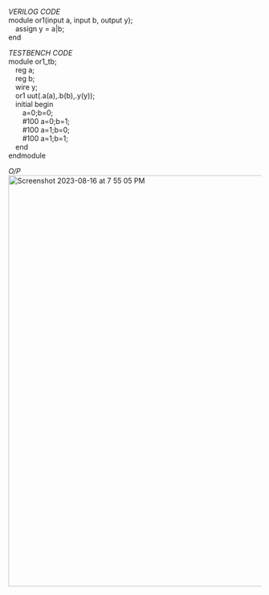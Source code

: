 *VERILOG CODE*
<br>module or1(input a, input b, output y);
<br>&emsp;assign y = a|b;
<br>end

*TESTBENCH CODE*
<br>module or1_tb;
<br>&emsp;reg a;
<br>&emsp;reg b;
<br>&emsp;wire y;
<br>&emsp;or1 uut(.a(a),.b(b),.y(y));
<br>&emsp;initial begin
<br>&emsp;&emsp;a=0;b=0;
<br>&emsp;&emsp;#100 a=0;b=1;
<br>&emsp;&emsp;#100 a=1;b=0;
<br>&emsp;&emsp;#100 a=1;b=1;
<br>&emsp;end
<br>endmodule

*O/P*
<img width="817" alt="Screenshot 2023-08-16 at 7 55 05 PM" src="https://github.com/AnnaTheSloth284/S4_KTU_Digital_Lab/assets/112563080/da30c560-4a7e-4f58-b757-e81a29184861">
